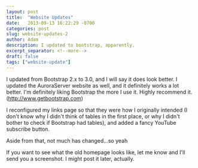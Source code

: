 ```yaml
---
layout: post
title:  "Website Updates"
date:   2013-09-13 16:22:29 -0700
categories: post
slug: website-updates-2
author: Adam
description: I updated to bootstrap, apparently.
excerpt_separator: <!--more-->
draft: false
tags: ["website-update"]
---
```

I updated from Bootstrap 2.x to 3.0, and I will say it does look better. I updated the AuroraServer website as well, and it definitely works a lot better. I'm definitely liking Bootstrap the more I use it. Highly recommend it. (http://www.getbootstrap.com)

<!--more-->

I reconfigured my links page so that they were how I originally intended (I don't know why I didn't think of tables in the first place, or why I didn't bother to check if Bootstrap had tables), and added a fancy YouTube subscribe button.

Aside from that, not much has changed...so yeah

If you want to see what the old homepage looks like, let me know and I'll send you a screenshot. I might post it later, actually.
